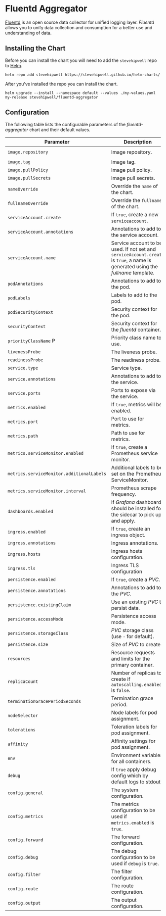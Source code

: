 # Fluentd Aggregator

[Fluentd](https://www.fluentd.org/) is an open source data collector for unified logging layer. _Fluentd_ allows you to unify data collection and consumption for a better use and understanding of data.

## Installing the Chart

Before you can install the chart you will need to add the `stevehipwell` repo to [Helm](https://helm.sh/).

```shell
helm repo add stevehipwell https://stevehipwell.github.io/helm-charts/
```

After you've installed the repo you can install the chart.

```shell
helm upgrade --install --namespace default --values ./my-values.yaml my-release stevehipwell/fluentd-aggregator
```

## Configuration

The following table lists the configurable parameters of the _fluentd-aggregator_ chart and their default values.

| Parameter                                 | Description                                                                                                                      | Default                                   |
| ----------------------------------------- | -------------------------------------------------------------------------------------------------------------------------------- | ----------------------------------------- |
| `image.repository`                        | Image repository.                                                                                                                | `ghcr.io/stevehipwell/fluentd-aggregator` |
| `image.tag`                               | Image tag.                                                                                                                       | `.Chart.AppVersion`                       |
| `image.pullPolicy`                        | Image pull policy.                                                                                                               | `IfNotPresent`                            |
| `image.pullSecrets`                       | Image pull secrets.                                                                                                              | `[]`                                      |
| `nameOverride`                            | Override the `name` of the chart.                                                                                                | `nil`                                     |
| `fullnameOverride`                        | Override the `fullname` of the chart.                                                                                            | `nil`                                     |
| `serviceAccount.create`                   | If `true`, create a new `serviceaccount`.                                                                                        | `true`                                    |
| `serviceAccount.annotations`              | Annotations to add to the service account.                                                                                       | `{}`                                      |
| `serviceAccount.name`                     | Service account to be used. If not set and `serviceAccount.create` is `true`, a name is generated using the _fullname_ template. | `nil`                                     |
| `podAnnotations`                          | Annotations to add to the pod.                                                                                                   | `{}`                                      |
| `podLabels`                               | Labels to add to the pod.                                                                                                        | `{}`                                      |
| `podSecurityContext`                      | Security context for the pod.                                                                                                    | `{fsGroup: 2000}`                         |
| `securityContext`                         | Security context for the _fluentd_ container.                                                                                    | `{}`                                      |
| `priorityClassName` P                     | Priority class name to use.                                                                                                      | `""`                                      |
| `livenessProbe`                           | The liveness probe.                                                                                                              | See _values.yaml_                         |
| `readinessProbe`                          | The readiness probe.                                                                                                             | See _values.yaml_                         |
| `service.type`                            | Service type.                                                                                                                    | `ClusterIP`                               |
| `service.annotations`                     | Annotations to add to the service.                                                                                               | `{}`                                      |
| `service.ports`                           | Ports to expose via the service.                                                                                                 | See _values.yaml_                         |
| `metrics.enabled`                         | If `true`, metrics will be enabled.                                                                                              | `false`                                   |
| `metrics.port`                            | Port to use for metrics.                                                                                                         | `24231`                                   |
| `metrics.path`                            | Path to use for metrics.                                                                                                         | `/metrics`                                |
| `metrics.serviceMonitor.enabled`          | If `true`, create a Prometheus service monitor.                                                                                  | `false`                                   |
| `metrics.serviceMonitor.additionalLabels` | Additional labels to be set on the Prometheus ServiceMonitor.                                                                    | `{}`                                      |
| `metrics.serviceMonitor.interval`         | Prometheus scrape frequency.                                                                                                     | `1m`                                      |
| `dashboards.enabled`                      | If _Grafana_ dashboards should be installed for the sidecar to pick up and apply.                                                | `false`                                   |
| `ingress.enabled`                         | If `true`, create an ingress object.                                                                                             | `false`                                   |
| `ingress.annotations`                     | Ingress annotations.                                                                                                             | `{}`                                      |
| `ingress.hosts`                           | Ingress hosts configuration.                                                                                                     | `[]`                                      |
| `ingress.tls`                             | Ingress TLS configuration                                                                                                        | `[]`                                      |
| `persistence.enabled`                     | If `true`, create a _PVC_.                                                                                                       | `false`                                   |
| `persistence.annotations`                 | Annotations to add to the _PVC_.                                                                                                 | `{}`                                      |
| `persistence.existingClaim`               | Use an existing _PVC_ to persist data.                                                                                           | `nil`                                     |
| `persistence.accessMode`                  | Persistence access mode.                                                                                                         | `ReadWriteOnce`                           |
| `persistence.storageClass`                | _PVC_ storage class (use `-` for default).                                                                                       | `standard`                                |
| `persistence.size`                        | Size of _PVC_ to create.                                                                                                         | `8Gi`                                     |
| `resources`                               | Resource requests and limits for the primary container.                                                                          | `nil`                                     |
| `replicaCount`                            | Number of replicas to create if `autoscalling.enabled` is `false`.                                                               | `1`                                       |
| `terminationGracePeriodSeconds`           | Termination grace period.                                                                                                        | `nil`                                     |
| `nodeSelector`                            | Node labels for pod assignment.                                                                                                  | `{}`                                      |
| `tolerations`                             | Toleration labels for pod assignment.                                                                                            | `[]`                                      |
| `affinity`                                | Affinity settings for pod assignment.                                                                                            | `{}`                                      |
| `env`                                     | Environment variables for all containers.                                                                                        | `[]`                                      |
| `debug`                                   | If `true` apply debug config which by default logs to stdout.                                                                    | See _values.yaml_                         |
| `config.general`                          | The system configuration.                                                                                                        | See _values.yaml_                         |
| `config.metrics`                          | The metrics configuration to be used if `metrics.enabled` is `true`.                                                             | See _values.yaml_                         |
| `config.forward`                          | The forward configuration.                                                                                                       | See _values.yaml_                         |
| `config.debug`                            | The debug configuration to be used if `debug` is `true`.                                                                         | See _values.yaml_                         |
| `config.filter`                           | The filter configuration.                                                                                                        | See _values.yaml_                         |
| `config.route`                            | The route configuration.                                                                                                         | See _values.yaml_                         |
| `config.output`                           | The output configuration.                                                                                                        | See _values.yaml_                         |
